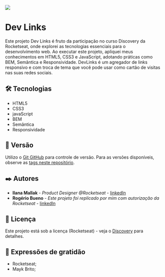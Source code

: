 <img src=".github/preview.png"></a>

# Dev Links

Este projeto Dev Links é fruto da participação no curso Discovery da Rocketseat, onde explorei as tecnologias essenciais para o desenvolvimento web. Ao executar este projeto, apliquei meus conhecimentos em HTML5, CSS3 e JavaScript, adotando práticas como BEM, Semântica e Responsividade.
DevLinks é um agregador de links responsivo e com troca de tema que você pode usar como cartão de visitas nas suas redes sociais.  

## 🛠️ Tecnologias


*  HTML5
*  CSS3
*  javaScript
*  BEM
*  Semântica
*  Responsividade 


## 📌 Versão

Utilizo o  [Git GitHub](http://semver.org/) para controle de versão. Para as versões disponíveis, observe as [tags neste repositório](https://github.com/rogerio-bueno/devlinks). 

## ✒️ Autores

* **Ilana Mallak** - *Product Designer @Rocketseat* - [linkedIn](https://www.linkedin.com/in/ilanamallak/)
* **Rogério Bueno** - *Este projeto foi replicado por mim com autorização da Rocketseat* - [linkedIn](https://www.linkedin.com/in/rogeriobuenos/)

## 📄 Licença

Este projeto está sob a licença (Rocketseat) - veja o [Discovery](https://www.rocketseat.com.br/discover?utm_source=notion&utm_medium=organic&utm_campaign=trafego&utm_term=discover&utm_content=materiais_complementares-lp_discover) para detalhes.

## 🎁 Expressões de gratidão

* Rocketseat;
* Mayk Brito;
